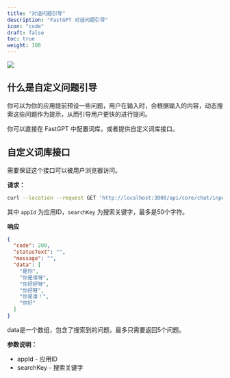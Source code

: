 ```yaml
---
title: "对话问题引导"
description: "FastGPT 对话问题引导"
icon: "code"
draft: false
toc: true
weight: 108
---
```


![](/imgs/questionGuide.png)

## 什么是自定义问题引导

你可以为你的应用提前预设一些问题，用户在输入时，会根据输入的内容，动态搜索这些问题作为提示，从而引导用户更快的进行提问。

你可以直接在 FastGPT 中配置词库，或者提供自定义词库接口。

## 自定义词库接口

需要保证这个接口可以被用户浏览器访问。

**请求：**

```bash
curl --location --request GET 'http://localhost:3000/api/core/chat/inputGuide/query?appId=663c75302caf8315b1c00194&searchKey=你'
```

其中 `appId` 为应用ID，`searchKey` 为搜索关键字，最多是50个字符。

**响应**

```json
{
  "code": 200,
  "statusText": "",
  "message": "",
  "data": [
    "是你",
    "你是谁呀",
    "你好好呀",
    "你好呀",
    "你是谁！",
    "你好"
  ]
}
```

data是一个数组，包含了搜索到的问题，最多只需要返回5个问题。


**参数说明：**

- appId - 应用ID
- searchKey - 搜索关键字